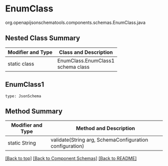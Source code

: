 # EnumClass
org.openapijsonschematools.components.schemas.EnumClass.java

## Nested Class Summary
| Modifier and Type | Class and Description |
| ----------------- | ---------------------- |
| static class | EnumClass.EnumClass1<br> schema class |

## EnumClass1
```
type: JsonSchema
```

## Method Summary
| Modifier and Type | Method and Description |
| ----------------- | ---------------------- |
| static String | validate(String arg, SchemaConfiguration configuration) |

[[Back to top]](#top) [[Back to Component Schemas]](../../../README.md#Component-Schemas) [[Back to README]](../../../README.md)
